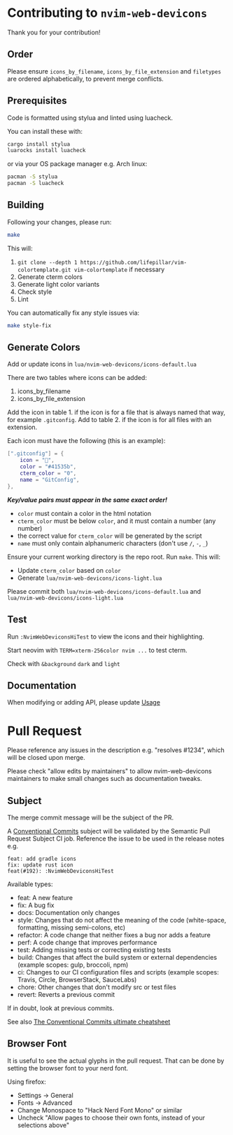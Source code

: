 # Contributing to `nvim-web-devicons`

Thank you for your contribution!

## Order

Please ensure `icons_by_filename`, `icons_by_file_extension` and `filetypes` are ordered alphabetically, to prevent merge conflicts.

## Prerequisites

Code is formatted using stylua and linted using luacheck.

You can install these with:
```sh
cargo install stylua
luarocks install luacheck
```

or via your OS package manager e.g. Arch linux:
```sh
pacman -S stylua
pacman -S luacheck
```

## Building

Following your changes, please run:

```sh
make
```

This will:
1. `git clone --depth 1 https://github.com/lifepillar/vim-colortemplate.git vim-colortemplate` if necessary
1. Generate cterm colors
2. Generate light color variants
3. Check style
4. Lint

You can automatically fix any style issues via:
```sh
make style-fix
```

## Generate Colors

Add or update icons in `lua/nvim-web-devicons/icons-default.lua`

There are two tables where icons can be added:
1. icons_by_filename
2. icons_by_file_extension

Add the icon in table 1. if the icon is for a file that is always named that
way, for example `.gitconfig`. Add to table 2. if the icon is for all files
with an extension.

Each icon must have the following (this is an example):
```lua
[".gitconfig"] = {
    icon = "",
    color = "#41535b",
    cterm_color = "0",
    name = "GitConfig",
},
```
___Key/value pairs must appear in the same exact order!___

- `color` must contain a color in the html notation
- `cterm_color` must be below `color`, and it must contain a number (any number)
- the correct value for `cterm_color` will be generated by the script
- `name` must only contain alphanumeric characters (don't use `/`, `-`, `_`)

Ensure your current working directory is the repo root.
Run `make`. This will:
- Update `cterm_color` based on `color`
- Generate `lua/nvim-web-devicons/icons-light.lua`

Please commit both `lua/nvim-web-devicons/icons-default.lua` and `lua/nvim-web-devicons/icons-light.lua`

## Test

Run `:NvimWebDeviconsHiTest` to view the icons and their highlighting.

Start neovim with `TERM=xterm-256color nvim ...` to test cterm.

Check with `&background` `dark` and `light`

## Documentation

When modifying or adding API, please update [Usage](README.md#Usage)

# Pull Request

Please reference any issues in the description e.g. "resolves #1234", which will be closed upon merge.

Please check "allow edits by maintainers" to allow nvim-web-devicons maintainers to make small changes such as documentation tweaks.

## Subject

The merge commit message will be the subject of the PR.

A [Conventional Commits](https://www.conventionalcommits.org/en/v1.0.0) subject will be validated by the Semantic Pull Request Subject CI job. Reference the issue to be used in the release notes e.g.

```
feat: add gradle icons
fix: update rust icon
feat(#192): :NvimWebDeviconsHiTest
```

Available types:
* feat: A new feature
* fix: A bug fix
* docs: Documentation only changes
* style: Changes that do not affect the meaning of the code (white-space, formatting, missing semi-colons, etc)
* refactor: A code change that neither fixes a bug nor adds a feature
* perf: A code change that improves performance
* test: Adding missing tests or correcting existing tests
* build: Changes that affect the build system or external dependencies (example scopes: gulp, broccoli, npm)
* ci: Changes to our CI configuration files and scripts (example scopes: Travis, Circle, BrowserStack, SauceLabs)
* chore: Other changes that don't modify src or test files
* revert: Reverts a previous commit

If in doubt, look at previous commits.

See also [The Conventional Commits ultimate cheatsheet](https://gist.github.com/gabrielecanepa/fa6cca1a8ae96f77896fe70ddee65527)

## Browser Font

It is useful to see the actual glyphs in the pull request. That can be done by setting the browser font to your nerd font.

Using firefox:

* Settings -> General
* Fonts -> Advanced
* Change Monospace to "Hack Nerd Font Mono" or similar
* Uncheck "Allow pages to choose their own fonts, instead of your selections above"
